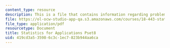 ```yaml
---
content_type: resource
description: This is a file that contains information regarding problem set 8.
file: https://ol-ocw-studio-app-qa.s3.amazonaws.com/courses/18-443-statistics-for-applications-spring-2015/419cd3a535986c3c1ec7823b944aa6ca_MIT18_443S15_Pset8.pdf
file_type: application/pdf
resourcetype: Document
title: Statistics for Applications Pset8
uid: 419cd3a5-3598-6c3c-1ec7-823b944aa6ca
---
```

